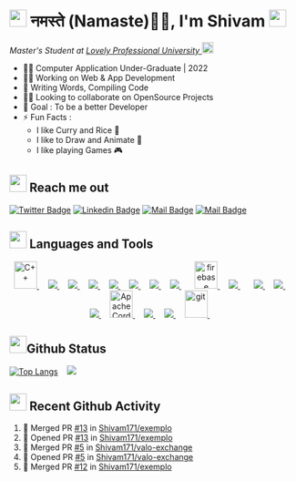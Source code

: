 # <img src="https://emojis.slackmojis.com/emojis/images/1531849430/4246/blob-sunglasses.gif?1531849430" width="30"/> नमस्ते (Namaste)🙏🏻, I'm Shivam <img title="meow attention blob cats" loading="lazy" src="https://emojis.slackmojis.com/emojis/images/1643515259/12806/meow_attention.png?1643515259" height="30" width="30">

<p>
    <em>Master's Student at 
    <a href="https://www.lpu.in/">Lovely Professional University
    </a>
    <img src="https://emojis.slackmojis.com/emojis/images/1643515023/10521/meow_code.gif?1643515023" height="20" width="20"/>
    </em>
</p>

- 👨‍🎓 Computer Application Under-Graduate | 2022
- 👩‍💻 Working on Web & App Development
- 📝 Writing Words, Compiling Code
- 🤝🏻 Looking to collaborate on OpenSource Projects
- 🎯 Goal : To be a better Developer
- ⚡ Fun Facts :
  - I like Curry and Rice 🍛
  - I like to Draw and Animate 🎨
  - I like playing Games 🎮

## <a href="#"><img src="https://emojis.slackmojis.com/emojis/images/1643510948/51530/chatting.gif?1643510948" height="30"></a> Reach me out

[![Twitter Badge](https://img.shields.io/badge/-@shivam171op-1ca0f1?style=flat&labelColor=1ca0f1&logo=twitter&logoColor=white&link=https://twitter.com/shivam171op)](https://twitter.com/shivam171op) 
[![Linkedin Badge](https://img.shields.io/badge/-Shivam.-0e76a8?style=flat&labelColor=0e76a8&logo=linkedin&logoColor=white)](http://linkedin.com/in/shivam-prakash-643996176) 
[![Mail Badge](https://img.shields.io/badge/-@itsshiv.op-e84393?style=flat&labelColor=e84393&logo=instagram&logoColor=white)](https://www.instagram.com/itsshiv.op/) 
[![Mail Badge](https://img.shields.io/badge/-shiv.op-c0392b?style=flat&labelColor=c0392b&logo=gmail&logoColor=white)](mailto:shiv.op@gmail.com)

## <a href="#"><img src="https://emojis.slackmojis.com/emojis/images/1643515207/12254/stockrocket.gif?1643515207" height="30" width="auto"></a> Languages and Tools

<p align="center">
    <!-- C++ -->
    <a href="https://cplusplus.com/" target="_blank">
        <img src="https://upload.wikimedia.org/wikipedia/commons/1/18/ISO_C%2B%2B_Logo.svg" alt="C++" width="40" height="48"/> 
    </a>
    &nbsp; &nbsp;
    <!-- Java -->
    <a href="https://www.java.com" target="_blank">
        <img src="https://img.icons8.com/color/48/000000/java-coffee-cup-logo.png"/> 
    </a>
    &nbsp; &nbsp;
    <!-- HTML -->
    <a href="https://www.w3.org/html/" target="_blank"> 
        <img src="https://img.icons8.com/color/48/000000/html-5.png"/> 
    </a> 
    &nbsp; &nbsp;
    <!-- CSS -->
    <a href="https://www.w3schools.com/css/" target="_blank"> 
        <img src="https://img.icons8.com/color/48/000000/css3.png"/> 
    </a> 
    &nbsp; &nbsp;
    <!-- Bootstrap -->
    <a href="https://getbootstrap.com" target="_blank"> 
        <img src="https://img.icons8.com/color/48/000000/bootstrap.png"/> 
    </a> 
    &nbsp; &nbsp;
    <!-- JS -->
    <a href="https://developer.mozilla.org/en-US/docs/Web/JavaScript" target="_blank"> 
        <img src="https://img.icons8.com/color/48/000000/javascript.png"/> 
    </a> 
    &nbsp; &nbsp;
    <!-- React -->
    <a href="https://reactjs.org/" target="_blank"> 
        <img src="https://img.icons8.com/color/48/000000/react-native.png"/> 
    </a> 
    &nbsp; &nbsp;
    <!-- NodeJS -->
    <a style="padding-right:8px;" href="https://nodejs.org" target="_blank">
        <img src="https://img.icons8.com/color/48/000000/nodejs.png"/> 
    </a> 
    &nbsp; &nbsp;
    <!-- Firebase -->
    <a href="https://firebase.google.com/" target="_blank" rel="noreferrer">
        <img src="https://www.vectorlogo.zone/logos/firebase/firebase-icon.svg" alt="firebase" width="40" height="48"/> 
    </a> 
    &nbsp; &nbsp;
    <!-- MySQL -->
    <a style="padding-right:8px;" href="https://www.mysql.com/" target="_blank">
        <img src="https://img.icons8.com/fluent/48/000000/mysql-logo.png"/> 
    </a> 
    &nbsp; &nbsp;
    <!-- Android -->
    <a href="https://developer.android.com/studio" target="_blank">
        <img src="https://img.icons8.com/color/48/000000/android-os.png"/>
    </a> 
    &nbsp; &nbsp;
    <!-- Xamarin -->
    <a href="https://dotnet.microsoft.com/en-us/apps/xamarin" target="_blank">
        <img src="https://img.icons8.com/color/48/000000/xamarin.png"/> 
    </a>
    &nbsp; &nbsp;
    <!-- Ionic -->
    <a href="https://ionicframework.com/" target="_blank">
        <img src="https://img.icons8.com/color/48/000000/ionic.png"/>
    </a>
    &nbsp; &nbsp;
    <!-- Apache Cordova -->
    <a href="https://cordova.apache.org/" target="_blank">
        <img src="https://www.vectorlogo.zone/logos/apache_cordova/apache_cordova-icon.svg" alt="Apache Cordova" width="40" height="48"/>
    </a> 
    &nbsp; &nbsp;
    <!-- Adobe Photoshop -->
    <a href="https://www.adobe.com/in/products/photoshop.html" target="_blank">
        <img src="https://img.icons8.com/color/48/000000/adobe-photoshop--v1.png"/>
    </a> 
    &nbsp; &nbsp;
    <!-- Adobe Animate -->
    <a href="https://www.adobe.com/in/products/animate.html" target="_blank">
        <img src="https://img.icons8.com/color/48/000000/adobe-animate.png"/>
    </a> 
    &nbsp; &nbsp;
    <!-- Git -->
    <a href="https://git-scm.com/" target="_blank" rel="noreferrer"> 
        <img src="https://www.vectorlogo.zone/logos/git-scm/git-scm-icon.svg" alt="git" width="40" height="48"/> 
    </a> 
    &nbsp; &nbsp;
    <!-- Linux -->
    <!-- 
    <a href="https://www.linux.org/" target="_blank" rel="noreferrer"> 
        <img src="https://raw.githubusercontent.com/devicons/devicon/master/icons/linux/linux-original.svg" alt="linux" width="40" height="48"/> 
    </a> 
    &nbsp; &nbsp; 
    -->
</p>

## <a href="#"><img src="https://emojis.slackmojis.com/emojis/images/1643515314/13343/trophy.gif?1643515314" height="30"></a>Github Status

[![Top Langs](https://github-readme-stats.vercel.app/api/top-langs/?username=shivam171&hide_border=true&text_color=#00000)](https://github.com/shivam171/github-readme-stats) &nbsp; &nbsp;<img src="https://github-readme-stats.vercel.app/api?username=shivam171&count_private=true&show_icons=true&hide_border=true" >

## <a href="#"><img src="https://emojis.slackmojis.com/emojis/images/1643509570/42506/activity_monitor.png?1643509570" height="30"></a> Recent Github Activity

<!--START_SECTION:activity-->
1. 🎉 Merged PR [#13](https://github.com/Shivam171/exemplo/pull/13) in [Shivam171/exemplo](https://github.com/Shivam171/exemplo)
2. 💪 Opened PR [#13](https://github.com/Shivam171/exemplo/pull/13) in [Shivam171/exemplo](https://github.com/Shivam171/exemplo)
3. 🎉 Merged PR [#5](https://github.com/Shivam171/valo-exchange/pull/5) in [Shivam171/valo-exchange](https://github.com/Shivam171/valo-exchange)
4. 💪 Opened PR [#5](https://github.com/Shivam171/valo-exchange/pull/5) in [Shivam171/valo-exchange](https://github.com/Shivam171/valo-exchange)
5. 🎉 Merged PR [#12](https://github.com/Shivam171/exemplo/pull/12) in [Shivam171/exemplo](https://github.com/Shivam171/exemplo)
<!--END_SECTION:activity-->
